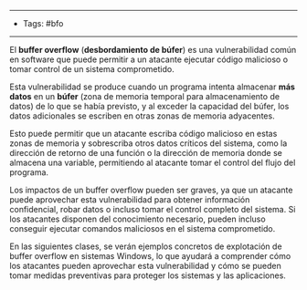 -----------------
- Tags: #bfo
------------
El **buffer overflow** (**desbordamiento de búfer**) es una vulnerabilidad común en software que puede permitir a un atacante ejecutar código malicioso o tomar control de un sistema comprometido.

Esta vulnerabilidad se produce cuando un programa intenta almacenar **más datos** en un **búfer** (zona de memoria temporal para almacenamiento de datos) de lo que se había previsto, y al exceder la capacidad del búfer, los datos adicionales se escriben en otras zonas de memoria adyacentes.

Esto puede permitir que un atacante escriba código malicioso en estas zonas de memoria y sobrescriba otros datos críticos del sistema, como la dirección de retorno de una función o la dirección de memoria donde se almacena una variable, permitiendo al atacante tomar el control del flujo del programa.

Los impactos de un buffer overflow pueden ser graves, ya que un atacante puede aprovechar esta vulnerabilidad para obtener información confidencial, robar datos o incluso tomar el control completo del sistema. Si los atacantes disponen del conocimiento necesario, pueden incluso conseguir ejecutar comandos maliciosos en el sistema comprometido.

En las siguientes clases, se verán ejemplos concretos de explotación de buffer overflow en sistemas Windows, lo que ayudará a comprender cómo los atacantes pueden aprovechar esta vulnerabilidad y cómo se pueden tomar medidas preventivas para proteger los sistemas y las aplicaciones.